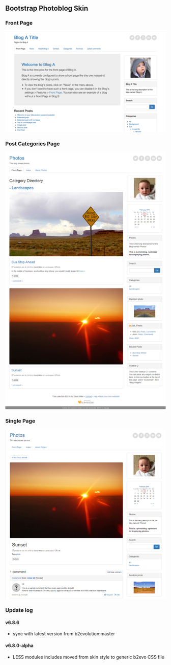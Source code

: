 ## Bootstrap Photoblog Skin

### Front Page

![disp=front](skinshot_front.jpg)

### Post Categories Page

![disp=catdir](skinshot_catdir.jpg)

### Single Page

![disp=single](skinshot_single.jpg)

### Update log

#### v6.8.6
- sync with latest version from b2evolution:master

#### v6.8.0-alpha
- LESS modules includes moved from skin style to generic b2evo CSS file